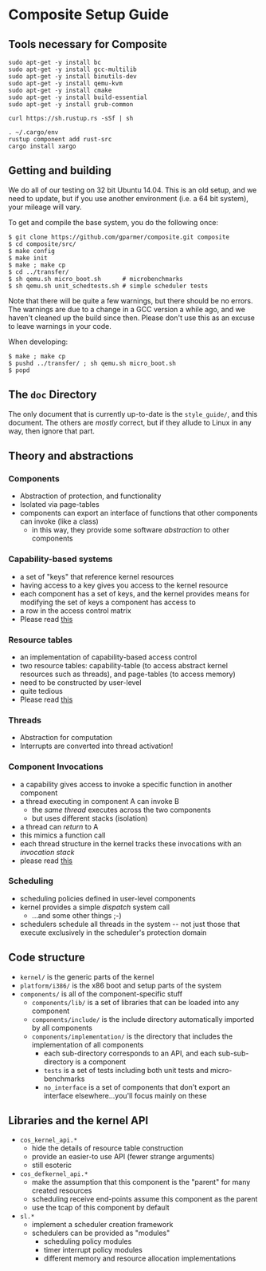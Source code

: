 # Composite Setup Guide

## Tools necessary for Composite
```
sudo apt-get -y install bc  
sudo apt-get -y install gcc-multilib  
sudo apt-get -y install binutils-dev  
sudo apt-get -y install qemu-kvm  
sudo apt-get -y install cmake  
sudo apt-get -y install build-essential  
sudo apt-get -y install grub-common  
  
curl https://sh.rustup.rs -sSf | sh 
  
. ~/.cargo/env
rustup component add rust-src
cargo install xargo
```
## Getting and building

We do all of our testing on 32 bit Ubuntu 14.04.
This is an old setup, and we need to update, but if you use another environment (i.e. a 64 bit system), your mileage will vary.

To get and compile the base system, you do the following once:

```
$ git clone https://github.com/gparmer/composite.git composite
$ cd composite/src/
$ make config
$ make init
$ make ; make cp
$ cd ../transfer/
$ sh qemu.sh micro_boot.sh      # microbenchmarks
$ sh qemu.sh unit_schedtests.sh # simple scheduler tests
```

Note that there will be quite a few warnings, but there should be no errors.
The warnings are due to a change in a GCC version a while ago, and we haven't cleaned up the build since then.
Please don't use this as an excuse to leave warnings in your code.

When developing:

```
$ make ; make cp
$ pushd ../transfer/ ; sh qemu.sh micro_boot.sh
$ popd
```

## The `doc` Directory

The only document that is currently up-to-date is the `style_guide/`, and this document.
The others are *mostly* correct, but if they allude to Linux in any way, then ignore that part.

## Theory and abstractions

### Components

- Abstraction of protection, and functionality
- Isolated via page-tables
- components can export an interface of functions that other components can invoke (like a class)
  + in this way, they provide some software *abstraction* to other components

### Capability-based systems

- a set of "keys" that reference kernel resources
- having access to a key gives you access to the kernel resource
- each component has a set of keys, and the kernel provides means for modifying the set of keys a component has access to
- a row in the access control matrix
- Please read [this](http://www2.seas.gwu.edu/~gparmer/posts/2016-10-31-capability-based-systems.html)

### Resource tables

- an implementation of capability-based access control
- two resource tables: capability-table (to access abstract kernel resources such as threads), and page-tables (to access memory)
- need to be constructed by user-level
- quite tedious
- Please read [this](http://www2.seas.gwu.edu/~gparmer/posts/2016-04-06-capability-based-design.html)

### Threads

- Abstraction for computation
- Interrupts are converted into thread activation!

### Component Invocations

- a capability gives access to invoke a specific function in another component
- a thread executing in component A can invoke B
  + the *same thread* executes across the two components
  + but uses different stacks (isolation)
- a thread can *return* to A
- this mimics a function call
- each thread structure in the kernel tracks these invocations with an *invocation stack*
- please read [this](http://www2.seas.gwu.edu/~gparmer/posts/2016-01-17-composite-component-invocation.html)

### Scheduling

- scheduling policies defined in user-level components
- kernel provides a simple *dispatch* system call
  + ...and some other things ;-)
- schedulers schedule all threads in the system -- not just those that execute exclusively in the scheduler's protection domain

## Code structure

- `kernel/` is the generic parts of the kernel
- `platform/i386/` is the x86 boot and setup parts of the system
- `components/` is all of the component-specific stuff
  + `components/lib/` is a set of libraries that can be loaded into any component
  + `components/include/` is the include directory automatically imported by all components
  + `components/implementation/` is the directory that includes the implementation of all components
    - each sub-directory corresponds to an API, and each sub-sub-directory is a component
    - `tests` is a set of tests including both unit tests and micro-benchmarks
    - `no_interface` is a set of components that don't export an interface elsewhere...you'll focus mainly on these

## Libraries and the kernel API

- `cos_kernel_api.*`
    + hide the details of resource table construction
    + provide an easier-to use API (fewer strange arguments)
    + still esoteric
- `cos_defkernel_api.*`
    + make the assumption that this component is the "parent" for many created resources
    + scheduling receive end-points assume this component as the parent
    + use the tcap of this component by default
- `sl.*`
    + implement a scheduler creation framework
    + schedulers can be provided as "modules"
	    - scheduling policy modules
	    - timer interrupt policy modules
	    - different memory and resource allocation implementations
